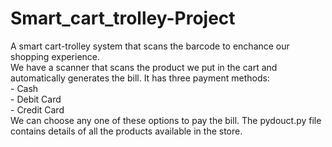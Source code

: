 # Smart_cart_trolley-Project
 A smart cart-trolley system that scans the barcode to enchance our shopping experience.
<br>
We have a scanner that scans the product we put in the cart and automatically generates the bill. It has three payment methods:
<br>
    - Cash
<br>
    - Debit Card
<br>
    - Credit Card
<br>
We can choose any one of these options to pay the bill. The pydouct.py file contains details of all the products available in the store.
